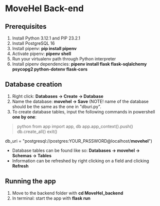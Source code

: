 # MoveHel Back-end

## Prerequisites
1. Install Python 3.12.1 and PIP 23.2.1
2. Install PostgreSQL 16
3. Install pipenv: **pip install pipenv**
4. Activate pipenv: **pipenv shell**
5. Run your virtualenv path through Python interpreter
6. Install pipenv dependencies: **pipenv install flask flask-sqlalchemy psycopg2 python-dotenv flask-cors**

## Database creation
1. Right click: **Databases -> Create -> Database**
2. Name the database: **movehel -> Save** (NOTE! name of the database should be the same as the one in "dburi.py".
3. To create database tables, input the following commands in powershell **one by one**:
> python
> from app import app, db
> app.app_context().push()
> db.create_all()
> exit()

db_uri = "postgresql://postgres:YOUR_PASSWORD@localhost/**movehel**")
- Database tables can be found like so: **Databases -> movehel -> Schemas -> Tables**
- Information can be refreshed by right clicking on a field and clicking **Refresh**

## Running the app
1. Move to the backend folder with **cd MoveHel_backend**
2. In terminal: start the app with **flask run**